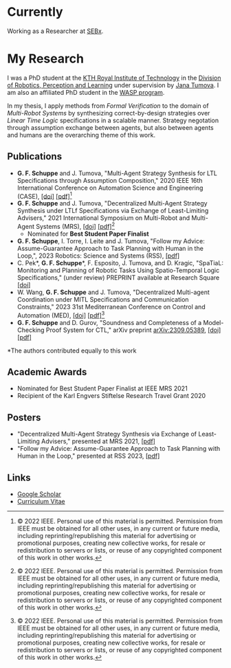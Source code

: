 # Currently

Working as a Researcher at [SEBx](https://sebx.io/).

# My Research

I was a PhD student at the [KTH Royal Institute of Technology](https://www.kth.se/) in the [Division of Robotics, Perception and Learning](https://www.kth.se/is/rpl) under supervision by [Jana Tumova](https://people.kth.se/~tumova/home.html). I am also an affiliated PhD student in the [WASP program](https://wasp-sweden.org/).

In my thesis, I apply methods from *Formal Verification* to the domain of *Multi-Robot Systems* by synthesizing correct-by-design strategies over *Linear Time Logic* specifications in a scalable manner. Strategy negotation through assumption exchange between agents, but also between agents and humans are the overarching theme of this work.

## Publications

- **G. F. Schuppe** and J. Tumova, "Multi-Agent Strategy Synthesis for LTL Specifications through Assumption Composition," 2020 IEEE 16th International Conference on Automation Science and Engineering (CASE), [[doi]](https://www.doi.org/10.1109/CASE48305.2020.9216991) [[pdf]](./publications/CASE2020_compsynth.pdf)[^1]
- **G. F. Schuppe** and J. Tumova, "Decentralized Multi-Agent Strategy Synthesis under LTLf Specifications via Exchange of Least-Limiting Advisers," 2021 International Symposium on Multi-Robot and Multi-Agent Systems (MRS), [[doi]](https://doi.org/10.1109/MRS50823.2021.9620561) [[pdf]](./publications/MRS2021_least_limiting_advisers.pdf)[^1]
  - Nominated for **Best Student Paper Finalist**
- **G. F. Schuppe**, I. Torre, I. Leite and J. Tumova, "Follow my Advice: Assume-Guarantee Approach to Task Planning with Human in the Loop,", 2023 Robotics: Science and Systems (RSS), [[pdf]](./publications/RSS2023_human_advisers.pdf)
- C. Pek*, **G. F. Schuppe***, F. Esposito, J. Tumova, and D. Kragic, "SpaTiaL: Monitoring and Planning of Robotic Tasks Using Spatio-Temporal Logic Specifications," (under review) PREPRINT available at Research Square [[doi]](https://doi.org/10.21203/rs.3.rs-2430844/v1)
- W. Wang, **G. F. Schuppe** and J. Tumova, "Decentralized Multi-agent Coordination under MITL Specifications and Communication Constraints," 2023 31st Mediterranean Conference on Control and Automation (MED), [[doi]](https://doi.org/10.1109/MED59994.2023.10185907) [[pdf]](./publications/MED2023_mitl_decentralized.pdf)[^1]
- **G. F. Schuppe** and D. Gurov, "Soundness and Completeness of a Model-Checking Proof System for CTL," arXiv preprint [arXiv:2309.05389](https://arxiv.org/abs/2309.05389), [[doi]](https://doi.org/10.48550/arXiv.2309.05389) [[pdf]](./publications/arxiv_ctl_proof_tableau.pdf)


*The authors contributed equally to this work

[^1]: © 2022 IEEE. Personal use of this material is permitted. Permission from IEEE must be obtained for all other uses, in any current or future media, including reprinting/republishing this material for advertising or promotional purposes, creating new collective works, for resale or redistribution to servers or lists, or reuse of any copyrighted component of this work in other works.

## Academic Awards

- Nominated for Best Student Paper Finalist at IEEE MRS 2021
- Recipient of the Karl Engvers Stiftelse Research Travel Grant 2020

## Posters

- "Decentralized Multi-Agent Strategy Synthesis via Exchange of Least-Limiting Advisers," presented at MRS 2021, [[pdf]](./posters/MRS_2021.pdf)
- "Follow my Advice: Assume-Guarantee Approach to Task Planning with Human in the Loop," presented at RSS 2023, [[pdf]](./posters/RSS_2023.pdf)

## Links

- [Google Scholar](https://scholar.google.com/citations?user=fHzH7PgAAAAJ)
- [Curriculum Vitae](./misc/cv.pdf)

